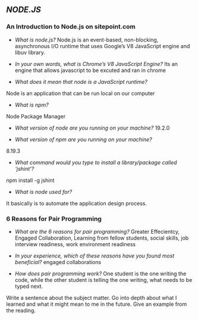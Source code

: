 ## *NODE.JS*

### An Introduction to Node.js on sitepoint.com

* *What is node.js?*
Node.js is an event-based, non-blocking, asynchronous I/O runtime that uses Google’s V8 JavaScript engine and libuv library.

* *In your own words, what is Chrome’s V8 JavaScript Engine?* 
Its an engine that allows javascript to be excuted and ran in chrome

* *What does it mean that node is a JavaScript runtime?*

Node is an application that can be run local on our computer

* *What is npm?*

Node Package Manager

* *What version of node are you running on your machine?*
19.2.0

* *What version of npm are you running on your machine?*

8.19.3

* *What command would you type to install a library/package called ‘jshint’?*

npm install -g jshint

* *What is node used for?*

It basically is to automate the application design process.

### 6 Reasons for Pair Programming

* *What are the 6 reasons for pair programming?*
Greater Effecientcy, Engaged Collaboration, Learning from fellow students, social skills, job interview readiness, work environment readiness

* *In your experience, which of these reasons have you found most beneficial?*
engaged collaborations

* *How does pair programming work?*
One student is the one writing the code, while the other student is telling the one writing, what needs to be typed next. 

Write a sentence about the subject matter. Go into depth about what I learned and what it might mean to me in the future. Give an example from the reading.
